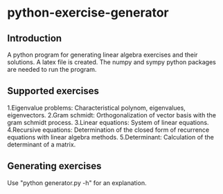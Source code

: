 # python-exercise-generator

## Introduction
A python program for generating linear algebra exercises and their solutions.
A latex file is created.
The numpy and sympy python packages are needed to run the program.

## Supported exercises
1.Eigenvalue problems: Characteristical polynom, eigenvalues, eigenvectors.
2.Gram schmidt: Orthogonalization of vector basis with the gram schmidt process.
3.Linear equations: System of linear equations.
4.Recursive equations: Determination of the closed form of recurrence equations with linear algebra methods.
5.Determinant: Calculation of the determinant of a matrix.

## Generating exercises
Use "python generator.py -h" for an explanation.
